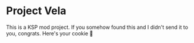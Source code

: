 # Project Vela

This is a KSP mod project. If you somehow found this and I didn't send it to you, congrats. Here's your cookie 🍪
